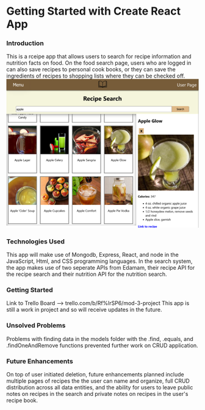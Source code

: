 # Getting Started with Create React App

### Introduction

This is a rceipe app that allows users to search for recipe information and nutrition facts on food. On the food search page, users who are logged in can also save recipes to personal cook books, or they can save the ingredients of recipes to shopping lists where they can be checked off.
![Screenshot1](public/Screenshot1.png)

### Technologies Used

This app will make use of Mongodb, Express, React, and node in the JavaScript, Html, and CSS programming languages. In the search system, the app makes use of two seperate APIs from Edamam, their recipe API for the recipe search and their nutrition API for the nutrition search.

### Getting Started

Link to Trello Board --> trello.com/b/Rf%lrSP6/mod-3-project
This app is still a work in project and so will receive updates in the future.

### Unsolved Problems

Problems with finding data in the models folder with the .find, .equals, and .findOneAndRemove functions prevented further work on CRUD application.

### Future Enhancements

On top of user initiated deletion, future enhancements planned include multiple pages of recipes the the user can name and organize, full CRUD distribution across all data entities, and the ability for users to leave public notes on recipes in the search and private notes on recipes in the user's recipe book.
